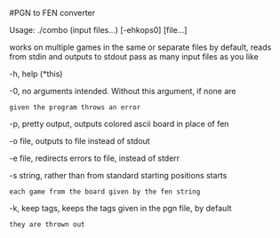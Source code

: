 #PGN to FEN converter

Usage: ./combo (input files...) [-ehkops0] [file...]


works on multiple games in the same or separate files
by default, reads from stdin and outputs to stdout
pass as many input files as you like


-h, help (*this)

-0, no arguments intended. Without this argument, if none are

    given the program throws an error
    
-p, pretty output, outputs colored ascii board in place of fen

-o file, outputs to file instead of stdout

-e file, redirects errors to file, instead of stderr

-s string, rather than from standard starting positions starts

    each game from the board given by the fen string
    
-k, keep tags, keeps the tags given in the pgn file, by default

    they are thrown out
